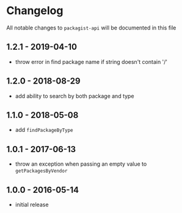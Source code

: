 # Changelog

All notable changes to `packagist-api` will be documented in this file

## 1.2.1 - 2019-04-10

- throw error in find package name if string doesn't contain '/'

## 1.2.0 - 2018-08-29

- add ability to search by both package and type

## 1.1.0 - 2018-05-08

- add `findPackageByType`

## 1.0.1 - 2017-06-13

- throw an exception when passing an empty value to `getPackagesByVendor`

## 1.0.0 - 2016-05-14

- initial release
